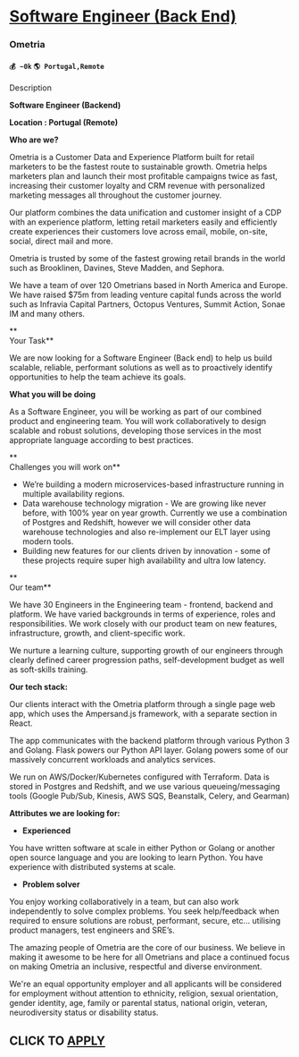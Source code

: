 # [Software Engineer (Back End)](https://www.remotewlb.com/apply/software-engineer-back-end-80092)  
### Ometria  
#### `💰 ~0k` `🌎 Portugal,Remote`  

Description

**Software Engineer (Backend)**

 **Location : Portugal (Remote)**

 **Who are we?**

Ometria is a Customer Data and Experience Platform built for retail marketers to be the fastest route to sustainable growth. Ometria helps marketers plan and launch their most profitable campaigns twice as fast, increasing their customer loyalty and CRM revenue with personalized marketing messages all throughout the customer journey.

Our platform combines the data unification and customer insight of a CDP with an experience platform, letting retail marketers easily and efficiently create experiences their customers love across email, mobile, on-site, social, direct mail and more.

Ometria is trusted by some of the fastest growing retail brands in the world such as Brooklinen, Davines, Steve Madden, and Sephora.

We have a team of over 120 Ometrians based in North America and Europe. We have raised $75m from leading venture capital funds across the world such as Infravia Capital Partners, Octopus Ventures, Summit Action, Sonae IM and many others.

 **  
Your Task**

We are now looking for a Software Engineer (Back end) to help us build scalable, reliable, performant solutions as well as to proactively identify opportunities to help the team achieve its goals.  
  

 **What you will be doing**  

As a Software Engineer, you will be working as part of our combined product and engineering team. You will work collaboratively to design scalable and robust solutions, developing those services in the most appropriate language according to best practices.

 **  
Challenges you will work on**

  * We’re building a modern microservices-based infrastructure running in multiple availability regions.
  * Data warehouse technology migration - We are growing like never before, with 100% year on year growth. Currently we use a combination of Postgres and Redshift, however we will consider other data warehouse technologies and also re-implement our ELT layer using modern tools.
  * Building new features for our clients driven by innovation - some of these projects require super high availability and ultra low latency.

**  
Our team**

We have 30 Engineers in the Engineering team - frontend, backend and platform. We have varied backgrounds in terms of experience, roles and responsibilities. We work closely with our product team on new features, infrastructure, growth, and client-specific work.

We nurture a learning culture, supporting growth of our engineers through clearly defined career progression paths, self-development budget as well as soft-skills training.

  
 **Our tech stack:**

Our clients interact with the Ometria platform through a single page web app, which uses the Ampersand.js framework, with a separate section in React.  
  
The app communicates with the backend platform through various Python 3 and Golang. Flask powers our Python API layer. Golang powers some of our massively concurrent workloads and analytics services.

We run on AWS/Docker/Kubernetes configured with Terraform. Data is stored in Postgres and Redshift, and we use various queueing/messaging tools (Google Pub/Sub, Kinesis, AWS SQS, Beanstalk, Celery, and Gearman)

  
 **Attributes we are looking for:**  

  *  **Experienced**

You have written software at scale in either Python or Golang or another open source language and you are looking to learn Python. You have experience with distributed systems at scale.  

  *  **Problem solver**

You enjoy working collaboratively in a team, but can also work independently to solve complex problems. You seek help/feedback when required to ensure solutions are robust, performant, secure, etc… utilising product managers, test engineers and SRE’s.

  
The amazing people of Ometria are the core of our business. We believe in making it awesome to be here for all Ometrians and place a continued focus on making Ometria an inclusive, respectful and diverse environment.  
  
We're an equal opportunity employer and all applicants will be considered for employment without attention to ethnicity, religion, sexual orientation, gender identity, age, family or parental status, national origin, veteran, neurodiversity status or disability status.

  
## CLICK TO [APPLY](https://www.remotewlb.com/apply/software-engineer-back-end-80092)


